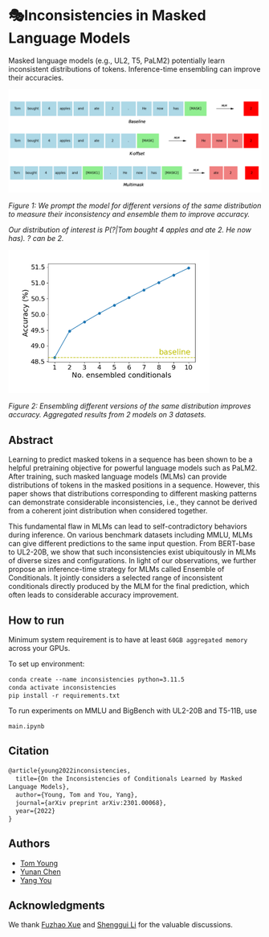 # 🎭Inconsistencies in Masked Language Models
Masked language models (e.g., UL2, T5, PaLM2) potentially learn inconsistent distributions of tokens. Inference-time ensembling can improve their accuracies.

<img src="pics/conditionals.png" title="conditionals" width="700"/>

*Figure 1: We prompt the model for different versions of the same distribution to measure their inconsistency and ensemble them to improve accuracy.*

*Our distribution of interest is P(?|Tom bought 4 apples and ate 2. He now has).   ? can be 2.*

<img src="pics/eoc_aggregated_accuracies.png" title="eoc_aggregated_accuracies" width="400"/>

*Figure 2: Ensembling different versions of the same distribution improves accuracy. Aggregated results from 2 models on 3 datasets.*



## Abstract

Learning to predict masked tokens in a sequence has been shown to be a helpful pretraining objective for powerful language models such as PaLM2. After training, such masked language models (MLMs) can provide distributions of tokens in the masked positions in a sequence. However, this paper shows that distributions corresponding to different masking patterns can demonstrate considerable inconsistencies, i.e., they cannot be derived from a coherent joint distribution when considered together. 

This fundamental flaw in MLMs can lead to self-contradictory behaviors during inference. On various benchmark datasets including MMLU, MLMs can give different predictions to the same input question. From BERT-base to UL2-20B, we show that such inconsistencies exist ubiquitously in MLMs of diverse sizes and configurations. In light of our observations, we further propose an inference-time strategy for MLMs called Ensemble of Conditionals. It jointly considers a selected range of inconsistent conditionals directly produced by the MLM for the final prediction, which often leads to considerable accuracy improvement.

## How to run

Minimum system requirement is to have at least ```60GB aggregated memory``` across your GPUs.

To set up environment:

```
conda create --name inconsistencies python=3.11.5
conda activate inconsistencies
pip install -r requirements.txt
```

To run experiments on MMLU and BigBench with UL2-20B and T5-11B, use 
```
main.ipynb
```

## Citation

```
@article{young2022inconsistencies,
  title={On the Inconsistencies of Conditionals Learned by Masked Language Models},
  author={Young, Tom and You, Yang},
  journal={arXiv preprint arXiv:2301.00068},
  year={2022}
}
```


## Authors

- [Tom Young](https://tomyoung903.github.io/)
- [Yunan Chen](https://chen1yunan.github.io/chenyunan.github.io/)
- [Yang You](https://www.comp.nus.edu.sg/~youy/)

## Acknowledgments

We thank [Fuzhao Xue](https://xuefuzhao.github.io/) and [Shenggui Li](https://franklee.xyz/) for the valuable discussions.

